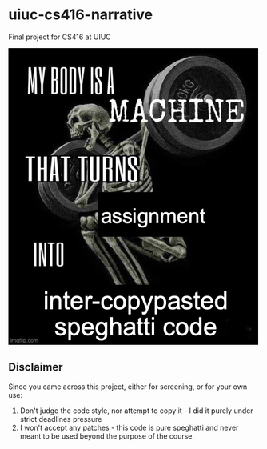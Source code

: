 # uiuc-cs416-narrative
Final project for CS416 at UIUC

![a1zjm2.jpg](a1zjm2.jpg)

## Disclaimer

Since you came across this project, either for screening, or for your own use:
1. Don't judge the code style, nor attempt to copy it - I did it purely under strict deadlines pressure
2. I won't accept any patches - this code is pure speghatti and never meant to be used beyond the purpose of the course.
